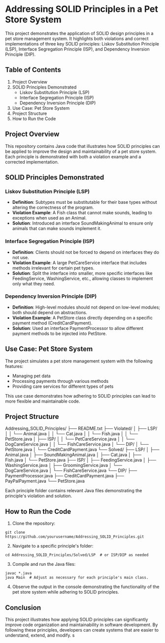 # Addressing SOLID Principles in a Pet Store System

This project demonstrates the application of SOLID design principles in a pet store management system. It highlights both violations and correct implementations of three key SOLID principles: Liskov Substitution Principle (LSP), Interface Segregation Principle (ISP), and Dependency Inversion Principle (DIP).

## Table of Contents
1. Project Overview
2. SOLID Principles Demonstrated
   - Liskov Substitution Principle (LSP)
   - Interface Segregation Principle (ISP)
   - Dependency Inversion Principle (DIP)
3. Use Case: Pet Store System
4. Project Structure
5. How to Run the Code

## Project Overview

This repository contains Java code that illustrates how SOLID principles can be applied to improve the design and maintainability of a pet store system. Each principle is demonstrated with both a violation example and a corrected implementation.

## SOLID Principles Demonstrated

### Liskov Substitution Principle (LSP)
- **Definition**: Subtypes must be substitutable for their base types without altering the correctness of the program.
- **Violation Example**: A Fish class that cannot make sounds, leading to exceptions when used as an Animal.
- **Solution**: Introduced an interface SoundMakingAnimal to ensure only animals that can make sounds implement it.

### Interface Segregation Principle (ISP)
- **Definition**: Clients should not be forced to depend on interfaces they do not use.
- **Violation Example**: A large PetCareService interface that includes methods irrelevant for certain pet types.
- **Solution**: Split the interface into smaller, more specific interfaces like FeedingService, WashingService, etc., allowing classes to implement only what they need.

### Dependency Inversion Principle (DIP)
- **Definition**: High-level modules should not depend on low-level modules; both should depend on abstractions.
- **Violation Example**: A PetStore class directly depending on a specific payment method (CreditCardPayment).
- **Solution**: Used an interface PaymentProcessor to allow different payment methods to be injected into PetStore.

## Use Case: Pet Store System

The project simulates a pet store management system with the following features:
- Managing pet data
- Processing payments through various methods
- Providing care services for different types of pets

This use case demonstrates how adhering to SOLID principles can lead to more flexible and maintainable code.

## Project Structure

Addressing_SOLID_Principles/
├── README.txt
├── Violated/
│   ├── LSP/
│   │   └── Animal.java
│   │   └── Cat.java
│   │   └── Fish.java
│   │   └── PetStore.java
│   ├── ISP/
│   │   └── PetCareService.java
│   │   └── DogCareService.java
│   │   └── FishCareService.java
│   └── DIP/
│       └── PetStore.java
│       └── CreditCardPayment.java
└── Solved/
├── LSP/
│   ├── Animal.java
│   ├── SoundMakingAnimal.java
│   ├── Cat.java
│   ├── Fish.java
│   └── PetStore.java
├── ISP/
│   ├── FeedingService.java
│   ├── WashingService.java
│   ├── GroomingService.java
│   └── DogCareService.java
│   └── FishCareService.java
└── DIP/
├── PaymentProcessor.java
├── CreditCardPayment.java
├── PayPalPayment.java
└── PetStore.java

Each principle folder contains relevant Java files demonstrating the principle's violation and solution.

## How to Run the Code

1. Clone the repository:
```
git clone https://github.com/yourusername/Addressing_SOLID_Principles.git
```

2. Navigate to a specific principle's folder:
```
cd Addressing_SOLID_Principles/Solved/LSP  # or ISP/DIP as needed
```

3. Compile and run the Java files:
```
javac *.java
java Main  # Adjust as necessary for each principle's main class.
```

4. Observe the output in the console demonstrating the functionality of the pet store system while adhering to SOLID principles.

## Conclusion

This project illustrates how applying SOLID principles can significantly improve code organization and maintainability in software development. By following these principles, developers can create systems that are easier to understand, extend, and modify.
s
